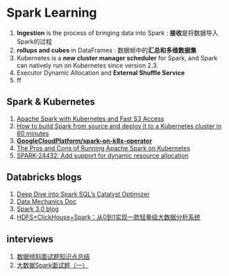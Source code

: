 # Spark Learning
1. **Ingestion** is the process of bringing data into Spark : **接收**是将数据导入Spark的过程
2. **rollups and cubes** in DataFrames : 数据帧中的**汇总和多维数据集**
3. Kubernetes is a **new cluster manager scheduler** for Spark, and Spark can natively run on Kubernetes since version 2.3.
4. Executor Dynamic Allocation and **External Shuffle Service**
5. ff

## Spark & Kubernetes
1. [Apache Spark with Kubernetes and Fast S3 Access](https://towardsdatascience.com/apache-spark-with-kubernetes-and-fast-s3-access-27e64eb14e0f)
2. [How to build Spark from source and deploy it to a Kubernetes cluster in 60 minutes](https://towardsdatascience.com/how-to-build-spark-from-source-and-deploy-it-to-a-kubernetes-cluster-in-60-minutes-225829b744f9)
3. [**GoogleCloudPlatform/spark-on-k8s-operator**](https://github.com/GoogleCloudPlatform/spark-on-k8s-operator)
4. [The Pros and Cons of Running Apache Spark on Kubernetes](https://towardsdatascience.com/the-pros-and-cons-of-running-apache-spark-on-kubernetes-13b0e1b17093)
5. [SPARK-24432: Add support for dynamic resource allocation](https://issues.apache.org/jira/browse/SPARK-24432)


## Databricks blogs
1. [Deep Dive into Spark SQL’s Catalyst Optimizer](https://databricks.com/blog/2015/04/13/deep-dive-into-spark-sqls-catalyst-optimizer.html)
2. [Data Mechanics Doc](https://docs.datamechanics.co/docs/welcome)
3. [Spark 3.0 blog](http://blog.madhukaraphatak.com/categories/spark-three/)
4. [HDFS+ClickHouse+Spark：从0到1实现一款轻量级大数据分析系统](https://zhuanlan.zhihu.com/p/159385600)

## interviews
1. [数据倾斜面试题知识点总结](https://zhuanlan.zhihu.com/p/151586958)
2. [大数据Spark面试题（一）](https://zhuanlan.zhihu.com/p/107354908)